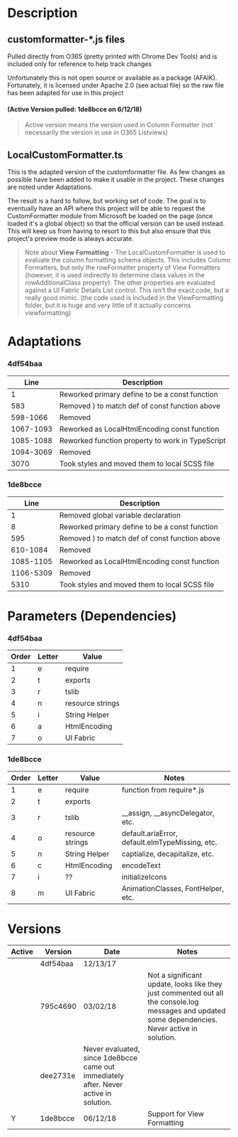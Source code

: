 # Description

## customformatter-*.js files
Pulled directly from O365 (pretty printed with Chrome Dev Tools) and is included only for reference to help track changes

Unfortunately this is not open source or available as a package (AFAIK). Fortunately, it is licensed under Apache 2.0 (see actual file) so the raw file has been adapted for use in this project

#### (Active Version pulled: 1de8bcce on 6/12/18)
> Active version means the version used in Column Formatter (not necessarily the version in use in O365 Listviews)

## LocalCustomFormatter.ts
This is the adapted version of the customformatter file. As few changes as possible have been added to make it usable in the project. These changes are noted under Adaptations.

The result is a hard to follow, but working set of code. The goal is to eventually have an API where this project will be able to request the CustomFormatter module from Microsoft be loaded on the page (once loaded it's a global object) so that the official version can be used instead. This will keep us from having to resort to this but also ensure that this project's preview mode is always accurate.

> Note about **View Formatting** - The LocalCustomFormatter is used to evaluate the column formatting schema objects. This includes Column Formatters, but only the rowFormatter property of View Formatters (however, it is used indirectly to determine class values in the rowAdditionalClass property). The other properties are evaluated against a UI Fabric Details List control. This isn't the exact code, but a really good mimic. (the code used is included in the ViewFormatting folder, but it is huge and very little of it actually concerns viewformatting)


# Adaptations

### 4df54baa

|Line|Description|
|---|---|
|1|Reworked primary define to be a const function|
|583|Removed ) to match def of const function above|
|598-1066| Removed|
|1067-1093|Reworked as LocalHtmlEncoding const function|
|1085-1088|Reworked function property to work in TypeScript|
|1094-3069| Removed|
|3070|Took styles and moved them to local SCSS file|

### 1de8bcce

|Line|Description|
|---|---|
|1|Removed global variable declaration|
|8|Reworked primary define to be a const function|
|595|Removed ) to match def of const function above|
|610-1084| Removed|
|1085-1105|Reworked as LocalHtmlEncoding const function|
|1106-5309| Removed|
|5310|Took styles and moved them to local SCSS file|

# Parameters (Dependencies)

### 4df54baa

|Order|Letter|Value|
|---|---|---|
|1|e|require|
|2|t|exports|
|3|r|tslib|
|4|n|resource strings|
|5|i|String Helper|
|6|a|HtmlEncoding|
|7|o|UI Fabric|

### 1de8bcce

|Order|Letter|Value|Notes|
|---|---|---|---|
|1|e|require|function from require*.js|
|2|t|exports|
|3|r|tslib|__assign, __asyncDelegator, etc.|
|4|o|resource strings|default.ariaError, default.elmTypeMissing, etc.|
|5|n|String Helper|captialize, decapitalize, etc.|
|6|c|HtmlEncoding|encodeText|
|7|i|??|initializeIcons|
|8|m|UI Fabric|AnimationClasses, FontHelper, etc.|


# Versions
|Active|Version|Date|Notes|
|---|---|---|---|
||4df54baa|12/13/17||Was Active version until 2.0
||795c4690|03/02/18|Not a significant update, looks like they just commented out all the console.log messages and updated some dependencies. Never active in solution.
||dee2731e|Never evaluated, since 1de8bcce came out immediately after. Never active in solution.
|Y|1de8bcce|06/12/18|Support for View Formatting|